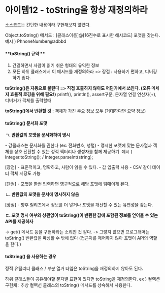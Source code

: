 # 아이템12 - toString을 항상 재정의하라

소스코드는 간단한 내용이라 구현해보지 않았다.

Object.toString() 메서드 : [클래스이름]@[16진수로 표시한 해시코드] 포맷을 갖는다.
예시 ) PhnoneNumber@adbbd

#### **toString() 규약 **

1) 간결하면서 사람이 읽기 쉬운 형태의 유익한 정보
2) 모든 하위 클래스에서 이 메서드를 재정의하라
=> 장점 : 사용하기 편하고, 디버깅하기 쉽다.

**toString()은 자동으로 불린다 => 직접 호출하지 않아도 어딘가에서 쓰인다. (오류 메세지 효율적 로깅을 위해 필요!)**
printf(), println(), assert구문, 문자열 연결 연산자(+), 디버거가 객체를 출력할때

**toString()에서 반환할 것** : 객체가 가진 주요 정보 모두 (거대하다면 요약 정보)

#### **toString() 문서화 포맷**

**ㄱ. 반환값의 포맷을 문서화하여 명시**

\- 값클래스는 문서화를 권한다 (ex: 전화번호, 행렬)
\- 명시한 포맷에 맞는 문자열과 객체를 상호 전환할 수 있는 정적 팩터리나 생성자를 함께 제공하기
​     예시 ) Integer.toString();  /  Integer.parseInt(string);

[장점]
\- 표준적이고, 명확하고, 사람이 읽을 수 있다.
\- 값 입출력 사용
\- CSV 같이 데이터 객체 저장도 가능

[단점]
\- 포맷을 한번 입력하면 영구적으로 해당 포맷에 얽매이게 된다.

**ㄴ. 반환값의 포맷을 문서에 명시하지 않음**

[장점]
\- 향후 릴리즈에서 정보를 더 넣거나 포맷을 개선할 수 있는 유연성을 갖는다.

**ㄷ. 포맷 명시 여부와 상관없이 toString()이 반환한 값에 포함된 정보를 얻어올 수 있는 API를 제공하자**

-> get() 메서드 등을 구현하라는 소리인 것 같다.
-> 그렇지 않으면 프로그래머는 toString() 반환값을 파싱할 수 밖에 없다 
(접근자를 제어하지 않아 포맷이 API의 역할을 한다.)

#### **toString() 을 사용하는 경우**

정적 유틸리티 클래스 / 부분 열거 타입은 toString을 재정의하지 않아도 된다.

하위 클래스들이 공유해야할 문자열 표현이 있다면 toString을 재정의한다.
ex ) 컬렉션 구현체 : 추상 컬렉션 클래스의 toString() 메서드를 상속해서 사용한다.